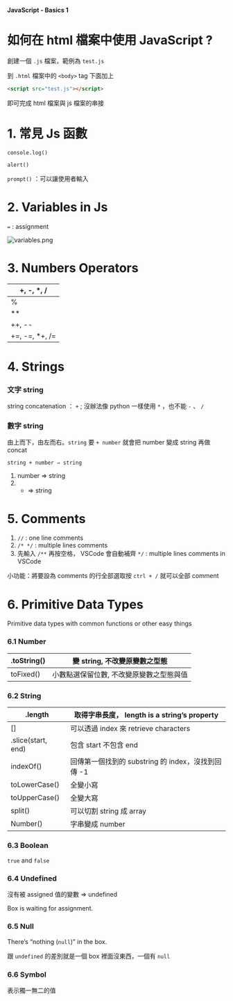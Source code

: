 **JavaScript - Basics 1**

# 如何在 html 檔案中使用 JavaScript ?


創建一個 `.js` 檔案，範例為 `test.js`

到 `.html` 檔案中的 `<body>` tag 下面加上 

```html
<script src="test.js"></script>
```

即可完成 html 檔案與 js 檔案的串接

# 1. 常見 Js 函數

`console.log()`

`alert()`

`prompt()` ：可以讓使用者輸入

# 2. Variables in Js

`=` : assignment

![variables.png](JavaScript%20-%20Basics%201%201586a4ae44744e9abfb0eb66b14217c9/variables.png)

# 3. Numbers Operators

| +, -, *, / |
| --- |
| % |
| ** |
| ++, -- |
| +=, -=, *+, /= |

# 4. Strings

### 文字 string

string concatenation ： `+` ; 沒辦法像 python 一樣使用 `*` ，也不能 `-` 、 `/`

### 數字 string

由上而下，由左而右。`string` 要 `+ number` 就會把 number 變成 string 再做 concat

`string + number ⇒ string`

1. number ⇒ string
2.  + ⇒ string

# 5. Comments

1. `//` : one line comments
2. `/* */` : multiple lines comments
3. 先輸入 `/**` 再按空格， VSCode 會自動補齊 `*/` : multiple lines comments in VSCode 

小功能：將要設為 comments 的行全部選取按 `ctrl + /` 就可以全部 comment

# 6. Primitive Data Types

Primitive data types with common functions or other easy things

### 6.1  Number

| .toString() | 變 string, 不改變原變數之型態 |
| --- | --- |
| toFixed() | 小數點選保留位數, 不改變原變數之型態與值 |

### 6.2  String

| .length |  取得字串長度， length is a string’s property |
| --- | --- |
| [] | 可以透過 index 來 retrieve characters  |
| .slice(start, end) | 包含 start 不包含 end |
| indexOf() | 回傳第一個找到的 substring 的 index，沒找到回傳 -1 |
| toLowerCase() | 全變小寫 |
| toUpperCase() | 全變大寫 |
| split() | 可以切割 string 成 array |
| Number() | 字串變成 number |

### 6.3  Boolean

`true` and `false`

### 6.4  Undefined

沒有被 assigned 值的變數 ⇒ undefined

Box is waiting for assignment.

### 6.5  Null

There’s “nothing (`null`)” in the box. 

跟 `undefined` 的差別就是一個 box 裡面沒東西，一個有 `null`

### 6.6  Symbol

表示獨一無二的值
